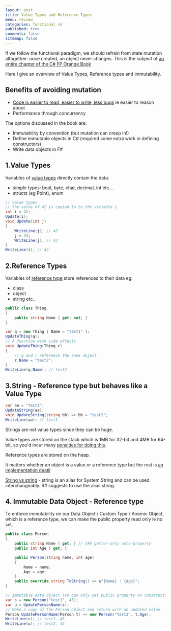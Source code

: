 ```yaml
---
layout: post
title: Value Types and Reference Types 
menu: review
categories: functional c# 
published: true 
comments: false
sitemap: false
---
```

If we follow the functional paradigm, we should refrain from state mutation altogether: once created, an object never changes.  This is the subject of [an entire chapter of the C# FP Orange Book](https://livebook.manning.com/#!/book/functional-programming-in-c-sharp/chapter-9/)

Here I give an overview of Value Types, Reference types and immutability.  

## Benefits of avoiding mutation 
- [Code is easier to read, easier to write, less bugs](https://www.rubypigeon.com/posts/avoid-mutation-functional-style-in-ruby/) ie easier to reason about
- Performance through concurrency

The options discussed in the book are:
- Immutability by convention (but mutation can creep in!)
- Define immutable objects in C# (required some extra work in defining constructors)
- Write data objects in F#

## 1.Value Types
Variables of [value types](https://docs.microsoft.com/en-us/dotnet/csharp/language-reference/keywords/value-types) directly contain the data:  
  - simple types: bool, byte, char, decimal, int etc...  
  - structs (eg Point), enum

```cs
// Value types
// the value of 42 is copied to to the variable i
int i = 42;
Update(i);
void Update(int j)
{
    WriteLine(j); // 42
    j = 43;
    WriteLine(j); // 43
}
WriteLine(i); // 42
```

## 2.Reference Types
Variables of [reference type](https://docs.microsoft.com/en-us/dotnet/csharp/language-reference/keywords/reference-types) store references to their data eg:
 - class
 - object
 - string
 etc..

```cs
public class Thing
{
    public string Name { get; set; }
}

var q = new Thing { Name = "test1" };
UpdateThing(q);
// A function with side effects 
void UpdateThing(Thing r)
{
    // q and r reference the same object 
    r.Name = "test2";
}
WriteLine(q.Name); // test2
```  

## 3.String - Reference type but behaves like a Value Type
```cs
var aa = "test1";
UpdateString(aa);
void UpdateString(string bb) => bb = "test2";
WriteLine(aa); // test1
```
Strings are not value types since they can be huge.   

Value types are stored on the stack which is 1MB for 32-bit and 4MB for 64-bit, so you'd incur many [penalties for doing this](https://stackoverflow.com/a/636935/26086).  

Reference types are stored on the heap.  

It matters whether an object is a value or a reference type but the rest is [an implementation deatil](https://stackoverflow.com/a/4487320/26086)  

[String vs string](https://stackoverflow.com/a/215422/26086) - string is an alias for System.String and can be used interchangeably. R# suggests to use the alias string.

## 4. Immutable Data Object - Reference type
To enforce immutability on our Data Object / Custom Type / Anemic Object, which is a reference type, we can make the public property read only ie no set.
```cs
public class Person
{
    public string Name { get; } // C#6 getter-only auto-property
    public int Age { get; }

    public Person(string name, int age)
    {
        Name = name;
        Age = age;
    }
    public override string ToString() => $"{Name} : {Age}";
}

// Immutable data object (so can only set public property on construction)
var s = new Person("test1", 45);
var u = UpdatePersonName(s);
// Make a copy of the Person object and return with an updated value
Person UpdatePersonName(Person t) => new Person("test2", t.Age);
WriteLine(s); // test1, 45
WriteLine(u); // test2, 45
```


